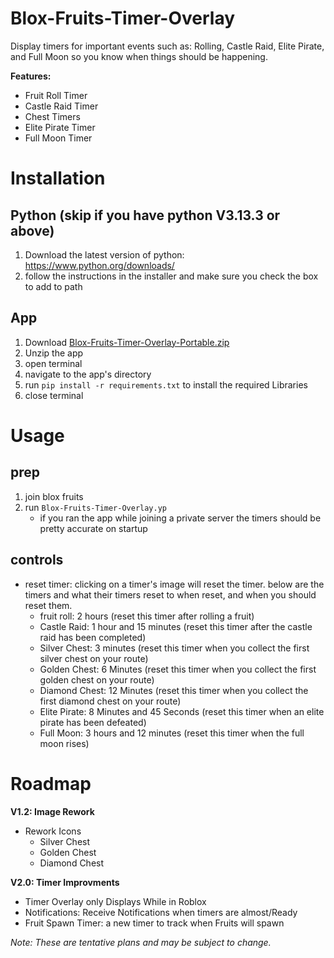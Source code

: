 # Blox-Fruits-Timer-Overlay
Display timers for important events such as: Rolling, Castle Raid, Elite Pirate, and Full Moon so you know when things should be happening.

**Features:**
- Fruit Roll Timer
- Castle Raid Timer
- Chest Timers
- Elite Pirate Timer
- Full Moon Timer

# Installation
## Python (skip if you have python V3.13.3 or above)
1. Download the latest version of python: https://www.python.org/downloads/
2. follow the instructions in the installer and make sure you check the box to add to path
## App
1. Download [Blox-Fruits-Timer-Overlay-Portable.zip](https://github.com/Jonnyondafloor/Blox-Fruits-Timer-Overlay/releases/latest)
3. Unzip the app
4. open terminal
5. navigate to the app's directory
6. run `pip install -r requirements.txt` to install the required Libraries
7. close terminal

# Usage
## prep
1. join blox fruits
2. run `Blox-Fruits-Timer-Overlay.yp`
   - if you ran the app while joining a private server the timers should be pretty accurate on startup
## controls
- reset timer: clicking on a timer's image will reset the timer. below are the timers and what their timers reset to when reset, and when you should reset them.
  - fruit roll: 2 hours (reset this timer after rolling a fruit)
  - Castle Raid: 1 hour and 15 minutes (reset this timer after the castle raid has been completed)
  - Silver Chest: 3 minutes (reset this timer when you collect the first silver chest on your route)
  - Golden Chest: 6 Minutes (reset this timer when you collect the first golden chest on your route)
  - Diamond Chest: 12 Minutes (reset this timer when you collect the first diamond chest on your route)
  - Elite Pirate: 8 Minutes and 45 Seconds (reset this timer when an elite pirate has been defeated)
  - Full Moon: 3 hours and 12 minutes (reset this timer when the full moon rises)

# Roadmap
**V1.2: Image Rework**
- Rework Icons
   - Silver Chest
   - Golden Chest
   - Diamond Chest

**V2.0: Timer Improvments**
- Timer Overlay only Displays While in Roblox
- Notifications: Receive Notifications when timers are almost/Ready
- Fruit Spawn Timer: a new timer to track when Fruits will spawn

*Note: These are tentative plans and may be subject to change.*

